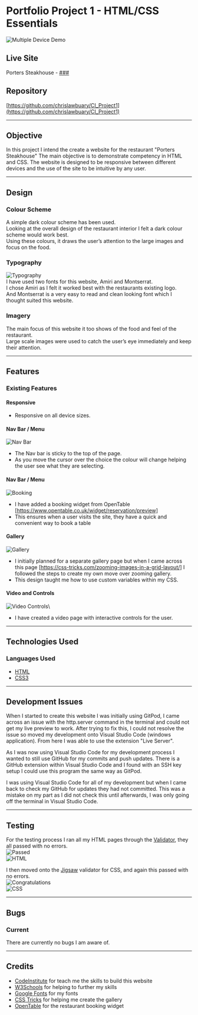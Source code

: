 # Portfolio Project 1 - HTML/CSS Essentials
![Multiple Device Demo](assets/docs/multidisplay-clear.png "Multiple Device Demo")

## Live Site
Porters Steakhouse - [###](###)

## Repository
[https://github.com/chrislawbuary/CI_Project1](https://github.com/chrislawbuary/CI_Project1)

***
## Objective
In this project I intend the create a website for the restaurant "Porters Steakhouse"
The main objective is to demonstrate competency in HTML and CSS. 
The website is designed to be responsive between different devices and the use of the site to be intuitive by any user.

***
## Design

### Colour Scheme
A simple dark colour scheme has been used.\
Looking at the overall design of the restaurant interior I felt a dark colour scheme would work best.\
Using these colours, it draws the user’s attention to the large images and focus on the food.

### Typography
![Typography](assets\docs\typography-clear.png "Typography")\
I have used two fonts for this website, Amiri and Montserrat.\
I chose Amiri as I felt it worked best with the restaurants existing logo.\
And Montserrat is a very easy to read and clean looking font which I thought suited this website.

### Imagery
The main focus of this website it too shows of the food and feel of the restaurant.\
Large scale images were used to catch the user’s eye immediately and keep their attention.


***
## Features

### Existing Features

#### Responsive
- Responsive on all device sizes.

#### Nav Bar / Menu
![Nav Bar](assets/docs/navbar.gif)
- The Nav bar is sticky to the top of the page.
- As you move the cursor over the choice the colour will change helping the user see what they are selecting.

#### Nav Bar / Menu
![Booking](assets/docs/booking.JPG)
- I have added a booking widget from OpenTable [https://www.opentable.co.uk/widget/reservation/preview]
- This ensures when a user visits the site, they have a quick and convenient way to book a table

#### Gallery
![Gallery](assets/docs/gallery.gif)
- I initially planned for a separate gallery page but when I came across this page [https://css-tricks.com/zooming-images-in-a-grid-layout/] I followed the steps to create my own move over zooming gallery.
- This design taught me how to use custom variables within my CSS.

#### Video and Controls
![Video Controls](assets/docs/video-controls.png)\
- I have created a video page with interactive controls for the user.

***
## Technologies Used

### Languages Used
- [HTML](https://en.wikipedia.org/wiki/HTML5)
- [CSS3](https://en.wikipedia.org/wiki/CSS)

***
## Development Issues

When I started to create this website I was initially using GitPod, I came across an issue with the http.server command in the terminal and could not get my live preview to work. After trying to fix this, I could not resolve the issue so moved my development onto Visual Studio Code (windows application). From here I was able to use the extension "Live Server".

As I was now using Visual Studio Code for my development process I wanted to still use GitHub for my commits and push updates.
There is a GitHub extension within Visual Studio Code and I found with an SSH key setup I could use this program the same way as GitPod.

I was using Visual Studio Code for all of my development but when I came back to check my GitHub for updates they had not committed. This was a mistake on my part as I did not check this until afterwards, I was only going off the terminal in Visual Studio Code.

***
## Testing

For the testing process I ran all my HTML pages through the [Validator](https://validator.w3.org/), they all passed with no errors.\
![Passed](assets/docs/complete.JPG)\
![HTML](assets/docs/w3c-html.webp)

I then moved onto the [Jigsaw](https://jigsaw.w3.org/css-validator/) validator for CSS, and again this passed with no errors.\
![Congratulations](assets/docs/congrats.JPG)\
![CSS](assets/docs/w3c-css.gif)

***
## Bugs

### Current
There are currently no bugs I am aware of.

***

## Credits
- [CodeInstitute](https://codeinstitute.net/) for teach me the skills to build this website
- [W3Schools](https://www.w3schools.com/) for helping to further my skills 
- [Google Fonts](https://fonts.google.com/) for my fonts
- [CSS Tricks](https://css-tricks.com/zooming-images-in-a-grid-layout/) for helping me create the gallery
- [OpenTable](https://www.opentable.co.uk/widget/reservation/preview) for the restaurant booking widget